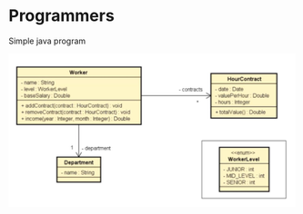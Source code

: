# Programmers 
<p>Simple java program</p>
<p align="center">
  <img src="https://raw.githubusercontent.com/d4rwln/programmers-java/master/assets/Class_diagram.jpg" alt="class diagram" />
</p>
